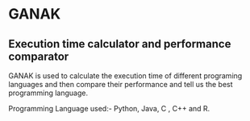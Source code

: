 # GANAK
## Execution time calculator and performance comparator

GANAK is used to calculate the execution time of different programing languages and then compare their performance and tell us the best programming language.

Programming Language used:- Python, Java, C , C++ and R.
